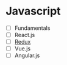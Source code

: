 # Javascript
 - [ ] Fundamentals
 - [ ] React.js
 - [ ] [Redux](../more/js/redux.md)
 - [ ] Vue.js
 - [ ] Angular.js
